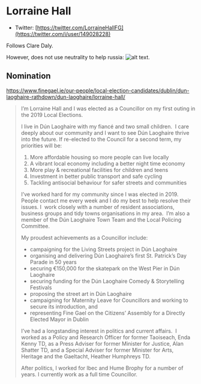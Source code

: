 # Lorraine Hall

* Twitter: [https://twitter.com/LorraineHallFG](https://twitter.com/i/user/149028228)

Follows Clare Daly.

However, does not use neutrality to help russia: ![alt text](/img/lorraine_hall_neutrality.png).

## Nomination

https://www.finegael.ie/our-people/local-election-candidates/dublin/dun-laoghaire-rathdown/dun-laoghaire/lorraine-hall/

> I’m Lorraine Hall and I was elected as a Councillor on my first outing in the 2019 Local Elections.
>
> I live in Dún Laoghaire with my fiancé and two small children.  I care deeply about our community and I want to see Dún Laoghaire thrive into the future. If re-elected to the Council for a second term, my priorities will be:
>
> 1. More affordable housing so more people can live locally
> 2. A vibrant local economy including a better night time economy
> 3. More play & recreational facilities for children and teens
> 4. Investment in better public transport and safe cycling
> 5. Tackling antisocial behaviour for safer streets and communities
>
> I’ve worked hard for my community since I was elected in 2019. People contact me every week and I do my best to help resolve their issues. I  work closely with a number of resident associations, business groups and tidy towns organisations in my area.  I’m also a member of the Dún Laoghaire Town Team and the Local Policing Committee.
>
> My proudest achievements as a Councillor include:
>
> - campaigning for the Living Streets project in Dún Laoghaire
> - organising and delivering Dún Laoghaire’s first St. Patrick’s Day Parade in 50 years
> - securing €150,000 for the skatepark on the West Pier in Dún Laoghaire
> - securing funding for the Dún Laoghaire Comedy & Storytelling Festivals
> - proposing the street art in Dún Laoghaire
> - campaigning for Maternity Leave for Councillors and working to secure its introduction, and
> - representing Fine Gael on the Citizens’ Assembly for a Directly Elected Mayor in Dublin
>
> I’ve had a longstanding interest in politics and current affairs.  I worked as a Policy and Research Officer for former Taoiseach, Enda Kenny TD, as a Press Adviser for former Minister for Justice, Alan Shatter TD, and a Special Adviser for former Minister for Arts, Heritage and the Gaeltacht, Heather Humphreys TD.
>
> After politics, I worked for Ibec and Hume Brophy for a number of years. I currently work as a full time Councillor.
